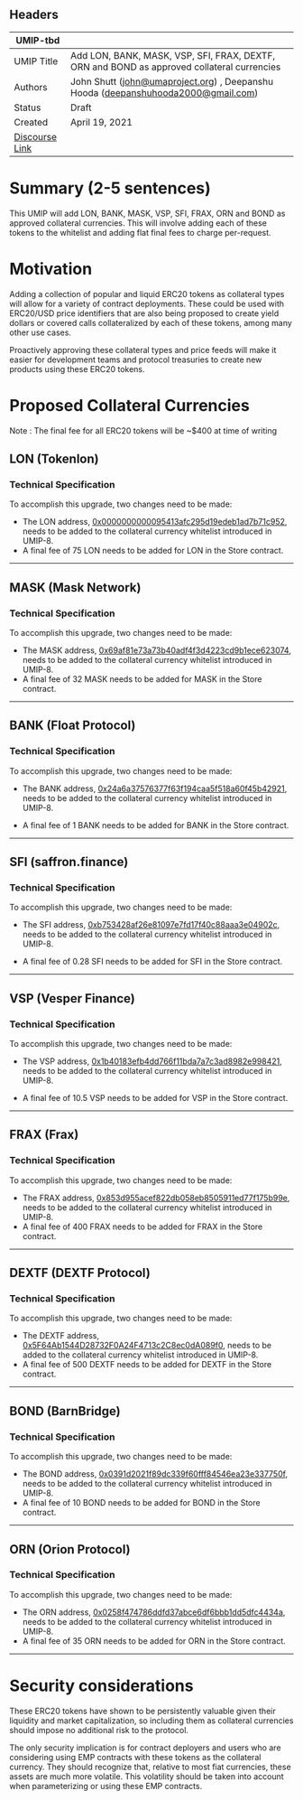 ## Headers
| UMIP-tbd   |                                                                                                                                          |
|------------|------------------------------------------------------------------------------------------------------------------------------------------|
| UMIP Title | Add LON, BANK, MASK, VSP, SFI, FRAX, DEXTF, ORN and BOND as approved collateral currencies           |
| Authors    | John Shutt (john@umaproject.org) , Deepanshu Hooda (deepanshuhooda2000@gmail.com) |
| Status     | Draft                                                                                                                                    |
| Created    | April 19, 2021                                                                                                                           |
| [Discourse Link](https://discourse.umaproject.org/t/add-ohm-lon-bank-mask-vsp-sfi-frax-mir-orn-and-bond-as-approved-collateral-currencies/919)    |                                                                                                                     |

# Summary (2-5 sentences)
This UMIP will add  LON, BANK, MASK, VSP, SFI, FRAX, ORN and BOND as approved collateral currencies.
This will involve adding each of these tokens to the whitelist and adding flat final fees to charge per-request.

# Motivation

Adding a collection of popular and liquid ERC20 tokens as collateral types will allow for a variety of contract deployments. These could be used with ERC20/USD price identifiers that are also being proposed to create yield dollars or covered calls collateralized by each of these tokens, among many other use cases.

Proactively approving these collateral types and price feeds will make it easier for development teams and protocol treasuries to create new products using these ERC20 tokens.

# Proposed Collateral Currencies
Note : The final fee for all ERC20 tokens will be ~$400 at time of writing


## LON (Tokenlon)

### Technical Specification
To accomplish this upgrade, two changes need to be made:

 * The LON address, [0x0000000000095413afc295d19edeb1ad7b71c952][LON], needs to be added to the collateral currency whitelist introduced in UMIP-8.
 * A final fee of 75 LON needs to be added for LON in the Store contract. 

 [LON]: https://etherscan.io/token/0x0000000000095413afc295d19edeb1ad7b71c952



---

## MASK (Mask Network)

### Technical Specification
To accomplish this upgrade, two changes need to be made:

 * The MASK address, [0x69af81e73a73b40adf4f3d4223cd9b1ece623074][MASK], needs to be added to the collateral currency whitelist introduced in UMIP-8.
 * A final fee of 32 MASK needs to be added for MASK in the Store contract. 

 [MASK]: https://etherscan.io/token/0x69af81e73a73b40adf4f3d4223cd9b1ece623074

---



## BANK (Float Protocol)

### Technical Specification
  To accomplish this upgrade, two changes need to be made:

  * The BANK address, [0x24a6a37576377f63f194caa5f518a60f45b42921][BANK], needs to be added to the collateral currency whitelist introduced in UMIP-8.
  * A final fee of 1 BANK needs to be added for BANK in the Store contract.

     [BANK]: https://etherscan.io/token/0x24a6a37576377f63f194caa5f518a60f45b42921 
---

## SFI (saffron.finance)

### Technical Specification
 To accomplish this upgrade, two changes need to be made:
  * The SFI address, [0xb753428af26e81097e7fd17f40c88aaa3e04902c][SFI], needs to be added to the collateral currency whitelist introduced in UMIP-8.
  * A final fee of 0.28 SFI needs to be added for SFI in the Store contract.

     [SFI]: https://etherscan.io/token/0xb753428af26e81097e7fd17f40c88aaa3e04902c 
     
  ---
## VSP (Vesper Finance)

   ### Technical Specification
   To accomplish this upgrade, two changes need to be made:

   * The VSP address, [0x1b40183efb4dd766f11bda7a7c3ad8982e998421][VSP], needs to be added to the collateral currency whitelist introduced in UMIP-8.
   * A final fee of 10.5 VSP needs to be added for VSP in the Store contract.

     [VSP]: https://etherscan.io/token/0x1b40183efb4dd766f11bda7a7c3ad8982e998421 
     
 ---

## FRAX (Frax)

   ### Technical Specification
   To accomplish this upgrade, two changes need to be made:

   * The FRAX address, [0x853d955acef822db058eb8505911ed77f175b99e][FRAX], needs to be added to the collateral currency whitelist introduced in UMIP-8.
   * A final fee of 400 FRAX needs to be added for FRAX in the Store contract.

   [FRAX]: https://etherscan.io/token/0x853d955acef822db058eb8505911ed77f175b99e 
     
  ---

## DEXTF (DEXTF Protocol)

### Technical Specification
To accomplish this upgrade, two changes need to be made:

 * The DEXTF address, [0x5F64Ab1544D28732F0A24F4713c2C8ec0dA089f0][DEXTF], needs to be added to the collateral currency whitelist introduced in UMIP-8.
 * A final fee of 500 DEXTF needs to be added for DEXTF in the Store contract. 

 [DEXTF]: https://etherscan.io/token/0x5F64Ab1544D28732F0A24F4713c2C8ec0dA089f0


---	


    
## BOND (BarnBridge)

   ### Technical Specification
   To accomplish this upgrade, two changes need to be made:

   * The BOND address, [0x0391d2021f89dc339f60fff84546ea23e337750f][BOND], needs to be added to the collateral currency whitelist introduced in UMIP-8.
   * A final fee of 10 BOND needs to be added for BOND in the Store contract.

   [BOND]: https://etherscan.io/token/0x0391d2021f89dc339f60fff84546ea23e337750f 
     
  ---
## ORN (Orion Protocol)

  ### Technical Specification
   To accomplish this upgrade, two changes need to be made:

   * The ORN address, [0x0258f474786ddfd37abce6df6bbb1dd5dfc4434a][ORN], needs to be added to the collateral currency whitelist introduced in UMIP-8.
   * A final fee of 35 ORN needs to be added for ORN in the Store contract.

   [ORN]: https://etherscan.io/token/0x0258f474786ddfd37abce6df6bbb1dd5dfc4434a 
   

 ---

# Security considerations

These ERC20 tokens have shown to be persistently valuable given their liquidity and market capitalization, so including them as collateral currencies should impose no additional risk to the protocol.

The only security implication is for contract deployers and users who are considering using EMP contracts with these tokens as the collateral currency. They should recognize that, relative to most fiat currencies, these assets are much more volatile. This volatility should be taken into account when parameterizing or using these EMP contracts.
